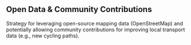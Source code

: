 ## Open Data & Community Contributions
Strategy for leveraging open-source mapping data (OpenStreetMap) and potentially allowing community contributions for improving local transport data (e.g., new cycling paths).
